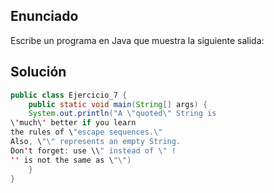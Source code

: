 ## Enunciado
Escribe un programa en Java que muestra la siguiente salida:

## Solución
 
```java
public class Ejercicio_7 {
    public static void main(String[] args) { 
    System.out.println("A \"quoted\" String is
\'much\' better if you learn
the rules of \"escape sequences.\"
Also, \"\" represents an empty String.
Don't forget: use \\" instead of \" !
'' is not the same as \"\")
    }
}
```

